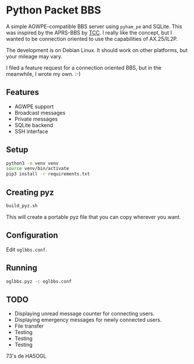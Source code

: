 # Python Packet BBS

A simple AGWPE-compatible BBS server using `pyham_pe` and SQLite. This was inspired by the APRS-BBS by [TCC](https://github.com/TheCommsChannel/TC2-APRS-BBS). I really like the concept, but I wanted to be connection oriented to use the capabilities of AX.25/IL2P.

The development is on Debian Linux. It should work on other platforms, but your mileage may vary.

I filed a feature request for a connection oriented BBS, but in the meanwhile, I wrote my own. :-)

## Features

* AGWPE support
* Broadcast messages
* Private messages
* SQLite backend
* SSH interface

## Setup

```bash
python3 -m venv venv
source venv/bin/activate
pip3 install -r requirements.txt
```

## Creating pyz
```bash
build_pyz.sh
```
This will create a portable pyz file that you can copy wherever you want.

## Configuration

Edit `oglbbs.conf`.

## Running

```bash
oglbbs.pyz -c oglbbs.conf
```

## TODO

* Displaying unread message counter for connecting users.
* Displaying emergency messages for newly connected users.
* File transfer
* Testing
* Testing
* Testing

73's de HA5OGL
